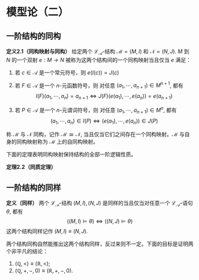 # 模型论（二）

## 一阶结构的同构

**定义2.1（同构映射与同构）** 给定两个 $\mathcal{L_A}$-结构 $\mathcal{M} = (M, I)$ 和 $\mathcal N = (N, J)$. $M$ 到 $N$ 的一个双射 $e:M\to N$ 被称为这两个结构间的一个同构映射当且仅当 $e$ 满足：

1. 若 $c\in\mathcal{A}$ 是一个常元符号，则 $e(I(c)) = J(c)$

2. 若 $F\in\mathcal A$ 是一个 $n$-元函数符号，则 对任意 $(a_1,\cdots, a_{n+1})\in M^{n+1}$, 都有
   $$
   I(F)(a_1,\cdots,a_n)=a_{n+1} \Longleftrightarrow J(F)(e(a_1),\cdots,e(a_n))=e(a_{n+1})
   $$

3. 若 $P\in\mathcal A$ 是一个 $n$-元谓词符号，则 对任意 $(a_1,\cdots, a_{n+1})\in M^{n}$, 都有
   $$
   (a_1,\cdots,a_n)\in I(P) \Longleftrightarrow (e(a_1),\cdots,e(a_n))\in J(P)
   $$

称 $\mathcal M$ 与 $\mathcal N$ 同构，记作 $\mathcal M\cong \mathcal N$, 当且仅当它们之间存在一个同构映射。$\mathcal M$ 与自身的同构映射称为 $\mathcal M$ 上的自同构映射。

下面的定理表明同构映射保持结构的全部一阶逻辑性质。

**定理2.2（同质定理）** 

## 一阶结构的同样

**定义（同样）** 两个 $\mathcal{L_A}$-结构 $(M,I),(N,J)$ 是同样的当且仅当对任意一个 $\mathcal{L_A}$-语句 $\theta$, 都有
$$
((M,I)\models \theta) \iff ((N, J)\models \theta)
$$
这两个结构同样记作 $(M,I)\equiv (N,J)$.

两个结构同构自然能推出这两个结构同样，反过来则不一定。下面的目标是证明两个非平凡的结论：

1. $(\mathbb{Q},<)\equiv (\mathbb{R},<)$;
2. $(\mathbb{Q}, +, -, 0)\equiv (\mathbb{R}, +, -, 0)$.

